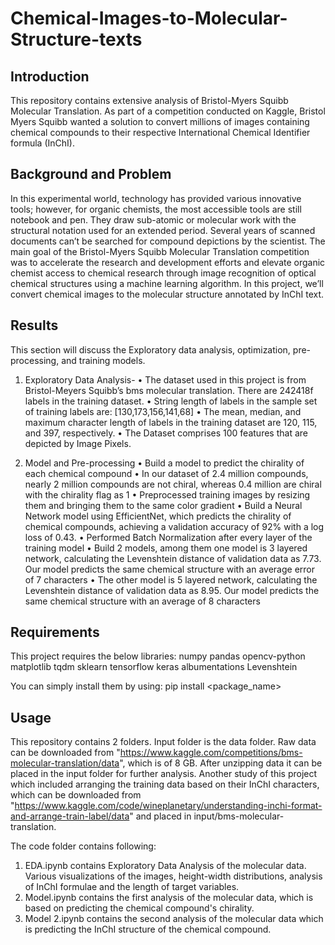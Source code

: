 # Chemical-Images-to-Molecular-Structure-texts

## Introduction
This repository contains extensive analysis of Bristol-Myers Squibb Molecular Translation. As part of a competition conducted on Kaggle, Bristol Myers Squibb wanted a solution to convert millions of images containing chemical compounds to their respective International Chemical Identifier formula (InChI).

## Background and Problem
In this experimental world, technology has provided various innovative tools; however, for organic chemists, the most accessible tools are still notebook and pen. They draw sub-atomic or molecular work with the structural notation used for an extended period. Several years of scanned documents can’t be searched for compound depictions by the scientist. The main goal of the Bristol-Myers Squibb Molecular Translation competition was to accelerate the research and development efforts and elevate organic chemist access to chemical research through image recognition of optical chemical structures using a machine learning algorithm. 
In this project, we’ll convert chemical images to the molecular structure annotated by InChI text.

## Results
This section will discuss the Exploratory data analysis, optimization, pre-processing, and training models.
1)	Exploratory Data Analysis- 
•	The dataset used in this project is from Bristol-Meyers Squibb’s bms molecular translation. There are 242418f labels in the training dataset.
•	String length of labels in the sample set of training labels are: [130,173,156,141,68]
•	The mean, median, and maximum character length of labels in the training dataset are 120, 115, and 397, respectively.
•	The Dataset comprises 100 features that are depicted by Image Pixels.

2)	Model and Pre-processing
•	Build a model to predict the chirality of each chemical compound
•	In our dataset of 2.4 million compounds, nearly 2 million compounds are not chiral, whereas 0.4 million are chiral with the chirality flag as 1
•	Preprocessed training images by resizing them and bringing them to the same color gradient
•	Build a Neural Network model using EfficientNet, which predicts the chirality of chemical compounds, achieving a validation accuracy of 92% with a log loss of 0.43. 
•	Performed Batch Normalization after every layer of the training model
•	Build 2 models, among them one model is 3 layered network, calculating the Levenshtein distance of validation data as 7.73. Our model predicts the same chemical structure with an average error of 7 characters
•	The other model is 5 layered network, calculating the Levenshtein distance of validation data as 8.95. Our model predicts the same chemical structure with an average of 8 characters

## Requirements
This project requires the below libraries:
numpy
pandas
opencv-python
matplotlib
tqdm
sklearn
tensorflow
keras
albumentations
Levenshtein

You can simply install them by using:
pip install <package_name>

## Usage

This repository contains 2 folders. Input folder is the data folder. Raw data can be downloaded from "https://www.kaggle.com/competitions/bms-molecular-translation/data", which is of 8 GB. After unzipping data it can be placed in the input folder for further analysis. Another study of this project which included arranging the training data based on their InChI characters, which can be downloaded from "https://www.kaggle.com/code/wineplanetary/understanding-inchi-format-and-arrange-train-label/data" and placed in input/bms-molecular-translation.

The code folder contains following:
1. EDA.ipynb contains Exploratory Data Analysis of the molecular data. Various visualizations of the images, height-width distributions, analysis of InChI formulae and the length of target variables.
2. Model.ipynb contains the first analysis of the molecular data, which is based on predicting the chemical compound's chirality. 
3. Model 2.ipynb contains the second analysis of the molecular data which is predicting the InChI structure of the chemical compound.
